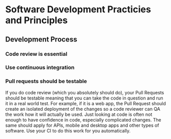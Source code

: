 # Software Development Practicies and Principles

## Development Process

### Code review is essential

### Use continuous integration

### Pull requests should be testable

If you do code review (which you absolutely should do), your Pull Requests should be testable meaning that you can take the code in question and run it in a real world test. For example, if it is a web app, the Pull Request should create an isolated deployment of the changes so a code reviewer can QA the work how it will actually be used. Just looking at code is often not enough to have confidence in code, especially complicated changes. The same should apply for APIs, mobile and desktop apps and other types of software. Use your CI to do this work for you automatically.
